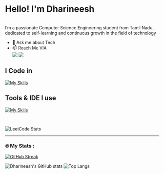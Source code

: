 # Hello! I'm Dharineesh
<br/>
I’m a passionate Computer Science Engineering student from Tamil Nadu, dedicated to self-learning and continuous growth in the field of technology

- 💬 Ask me about Tech
- 📫 Reach Me VIA
 <br/>  [<img src="https://img.shields.io/badge/LinkedIn-0077B5?style=for-the-badge&logo=linkedin&logoColor=white" />](https://www.linkedin.com/in/dharineesh22/) [<img src="https://img.shields.io/badge/Gmail-D14836?style=for-the-badge&logo=gmail&logoColor=white" />](mailto:dharineesh.tech@gmail.com)
## I Code in
[![My Skills](https://skillicons.dev/icons?i=c,java,py,html,css,js,react,tailwind,styledcomponents,mysql)](https://skillicons.dev)
## Tools & IDE I use
[![My Skills](https://skillicons.dev/icons?i=git,github,vscode,idea,notion,netlify)](https://skillicons.dev)

<br>


![LeetCode Stats](https://leetcard.jacoblin.cool/Dharineeshcse?theme=dark&font=Roboto%20Flex&ext=heatmap)

---
### :fire: My Stats :

[![GitHub Streak](https://streak-stats.demolab.com?user=Dharineeshcse&theme=highcontrast&hide_border=true&border_radius=15)](https://git.io/streak-stats)

![Dharineesh's GitHub stats](https://github-readme-stats.vercel.app/api?username=Dharineeshcse&show_icons=true&theme=dark&hide_border=true) ![Top Langs](https://github-readme-stats.vercel.app/api/top-langs/?username=Dharineeshcse&layout=compact&theme=dark&hide_border=true)
